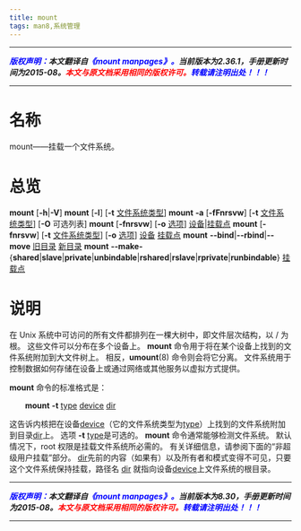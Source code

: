 ```yaml
---
title: mount 
tags: man8,系统管理
---
```


------

***<font color=blue>版权声明：</font>本文翻译自<font color=blue>《mount manpages》。</font>当前版本为2.36.1，手册更新时间为2015-08。<font color=red>本文与原文档采用相同的版权许可。</font><font color=blue>转载请注明出处！！！</font>***

------

# 名称
mount——挂载一个文件系统。

# 总览
**mount** [**-h**|**-V**]
**mount** [**-l**] [**-t** <u>文件系统类型</u>]
**mount** **-a** [**-fFnrsvw**] [**-t** <u>文件系统类型</u>] [**-O** 可选列表]
**mount** [**-fnrsvw**] [**-o** <u>选项</u>] <u>设备</u>|<u>挂载点</u>
**mount** [**-fnrsvw**] [**-t** <u>文件系统类型</u>] [**-o** <u>选项</u>] <u>设备</u> <u>挂载点</u>
**mount** **--bind**|**--rbind**|**--move** <u>旧目录</u> <u>新目录</u>
**mount** **--make-**{**shared**|**slave**|**private**|**unbindable**|**rshared**|**rslave**|**rprivate**|**runbindable**} <u>挂载点</u>
# 说明
在 Unix 系统中可访问的所有文件都排列在一棵大树中，即文件层次结构，以 / 为根。 这些文件可以分布在多个设备上。 **mount** 命令用于将在某个设备上找到的文件系统附加到大文件树上。 相反，**umount**(8) 命令则会将它分离。 文件系统用于控制数据如何存储在设备上或通过网络或其他服务以虚拟方式提供。

**mount** 命令的标准格式是：

&emsp;&emsp;**mount** **-t** <u>type</u> <u>device</u> <u>dir</u>

这告诉内核把在设备<u>device</u>（它的文件系统类型为<u>type</u>）上找到的文件系统附加到目录<u>dir</u>上。 选项 **-t** <u>type</u>是可选的。 **mount** 命令通常能够检测文件系统。 默认情况下，root 权限是挂载文件系统所必需的。 有关详细信息，请参阅下面的“非超级用户挂载”部分。 <u>dir</u>先前的内容（如果有）以及所有者和模式变得不可见，只要这个文件系统保持挂载，路径名 <u>dir</u> 就指向设备<u>device</u>上文件系统的根目录。

------

***<font color=blue>版权声明：</font>本文翻译自<font color=blue>《mount manpages》。</font>当前版本为8.30，手册更新时间为2015-08。<font color=red>本文与原文档采用相同的版权许可。</font><font color=blue>转载请注明出处！！！</font>***

------

